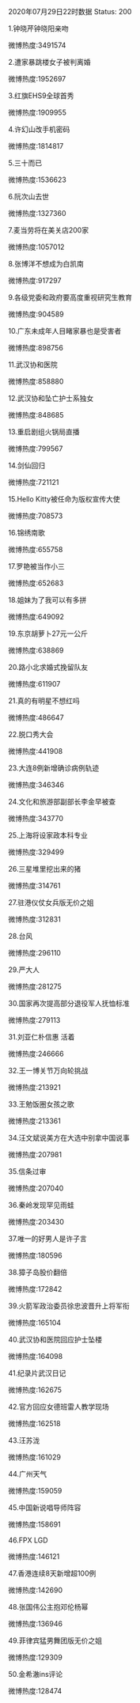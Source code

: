 2020年07月29日22时数据
Status: 200

1.钟晓芹钟晓阳亲吻

微博热度:3491574

2.遭家暴跳楼女子被判离婚

微博热度:1952697

3.红旗EHS9全球首秀

微博热度:1909955

4.许幻山改手机密码

微博热度:1814817

5.三十而已

微博热度:1536623

6.阮次山去世

微博热度:1327360

7.麦当劳将在美关店200家

微博热度:1057012

8.张博洋不想成为白凯南

微博热度:917297

9.各级党委和政府要高度重视研究生教育

微博热度:904589

10.广东未成年人目睹家暴也是受害者

微博热度:898756

11.武汉协和医院

微博热度:858880

12.武汉协和坠亡护士系独女

微博热度:848685

13.重启剧组火锅局直播

微博热度:799567

14.剑仙回归

微博热度:721121

15.Hello Kitty被任命为版权宣传大使

微博热度:708573

16.锦绣南歌

微博热度:655758

17.罗艳被当作小三

微博热度:652683

18.姐妹为了我可以有多拼

微博热度:649092

19.东京胡萝卜27元一公斤

微博热度:638869

20.路小北求婚式挽留队友

微博热度:611907

21.真的有明星不想红吗

微博热度:486647

22.脱口秀大会

微博热度:441908

23.大连8例新增确诊病例轨迹

微博热度:346346

24.文化和旅游部副部长李金早被查

微博热度:343770

25.上海将设家政本科专业

微博热度:329499

26.三星堆里挖出来的猪

微博热度:314761

27.驻港仪仗女兵版无价之姐

微博热度:312831

28.台风

微博热度:296110

29.严大人

微博热度:281275

30.国家再次提高部分退役军人抚恤标准

微博热度:279113

31.刘亚仁朴信惠 活着

微博热度:246666

32.王一博关节万向轮挑战

微博热度:213921

33.王勉饭圈女孩之歌

微博热度:213361

34.汪文斌说美方在大选中别拿中国说事

微博热度:207981

35.信条过审

微博热度:207040

36.秦岭发现罕见雨蛙

微博热度:203430

37.唯一的好男人是许子言

微博热度:180596

38.獐子岛股价翻倍

微博热度:172842

39.火箭军政治委员徐忠波晋升上将军衔

微博热度:165104

40.武汉协和医院回应护士坠楼

微博热度:164098

41.纪录片武汉日记

微博热度:162675

42.官方回应女德班雷人教学现场

微博热度:162518

43.汪苏泷

微博热度:161029

44.广州天气

微博热度:159059

45.中国新说唱导师阵容

微博热度:158691

46.FPX LGD

微博热度:146121

47.香港连续8天新增超100例

微博热度:142690

48.张国伟公主抱邓伦杨幂

微博热度:136946

49.菲律宾猛男舞团版无价之姐

微博热度:129309

50.金希澈ins评论

微博热度:128474


